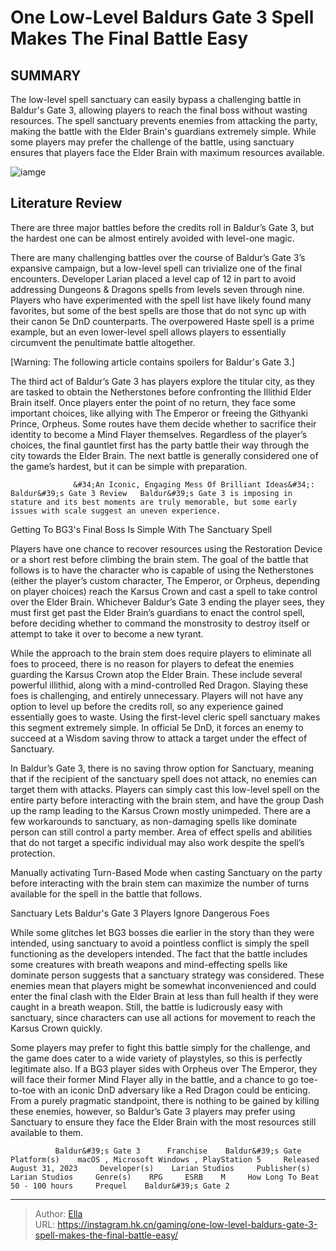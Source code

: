 # One Low-Level Baldurs Gate 3 Spell Makes The Final Battle Easy


## SUMMARY 



  The low-level spell sanctuary can easily bypass a challenging battle in Baldur&#39;s Gate 3, allowing players to reach the final boss without wasting resources.   The spell sanctuary prevents enemies from attacking the party, making the battle with the Elder Brain&#39;s guardians extremely simple.   While some players may prefer the challenge of the battle, using sanctuary ensures that players face the Elder Brain with maximum resources available.  

![iamge](https://static1.srcdn.com/wordpress/wp-content/uploads/2024/01/one-low-level-baldur-s-gate-3-spell-makes-the-final-boss-easy.jpg)

## Literature Review

There are three major battles before the credits roll in Baldur’s Gate 3, but the hardest one can be almost entirely avoided with level-one magic.




There are many challenging battles over the course of Baldur’s Gate 3’s expansive campaign, but a low-level spell can trivialize one of the final encounters. Developer Larian placed a level cap of 12 in part to avoid addressing Dungeons &amp; Dragons spells from levels seven through nine. Players who have experimented with the spell list have likely found many favorites, but some of the best spells are those that do not sync up with their canon 5e DnD counterparts. The overpowered Haste spell is a prime example, but an even lower-level spell allows players to essentially circumvent the penultimate battle altogether.




[Warning: The following article contains spoilers for Baldur&#39;s Gate 3.]

The third act of Baldur’s Gate 3 has players explore the titular city, as they are tasked to obtain the Netherstones before confronting the Illithid Elder Brain itself. Once players enter the point of no return, they face some important choices, like allying with The Emperor or freeing the Githyanki Prince, Orpheus. Some routes have them decide whether to sacrifice their identity to become a Mind Flayer themselves. Regardless of the player’s choices, the final gauntlet first has the party battle their way through the city towards the Elder Brain. The next battle is generally considered one of the game’s hardest, but it can be simple with preparation.

                  &#34;An Iconic, Engaging Mess Of Brilliant Ideas&#34;: Baldur&#39;s Gate 3 Review   Baldur&#39;s Gate 3 is imposing in stature and its best moments are truly memorable, but some early issues with scale suggest an uneven experience.   


 Getting To BG3&#39;s Final Boss Is Simple With The Sanctuary Spell 
          




Players have one chance to recover resources using the Restoration Device or a short rest before climbing the brain stem. The goal of the battle that follows is to have the character who is capable of using the Netherstones (either the player’s custom character, The Emperor, or Orpheus, depending on player choices) reach the Karsus Crown and cast a spell to take control over the Elder Brain. Whichever Baldur’s Gate 3 ending the player sees, they must first get past the Elder Brain’s guardians to enact the control spell, before deciding whether to command the monstrosity to destroy itself or attempt to take it over to become a new tyrant.

While the approach to the brain stem does require players to eliminate all foes to proceed, there is no reason for players to defeat the enemies guarding the Karsus Crown atop the Elder Brain. These include several powerful illithid, along with a mind-controlled Red Dragon. Slaying these foes is challenging, and entirely unnecessary. Players will not have any option to level up before the credits roll, so any experience gained essentially goes to waste. Using the first-level cleric spell sanctuary makes this segment extremely simple. In official 5e DnD, it forces an enemy to succeed at a Wisdom saving throw to attack a target under the effect of Sanctuary.




In Baldur’s Gate 3, there is no saving throw option for Sanctuary, meaning that if the recipient of the sanctuary spell does not attack, no enemies can target them with attacks. Players can simply cast this low-level spell on the entire party before interacting with the brain stem, and have the group Dash up the ramp leading to the Karsus Crown mostly unimpeded. There are a few workarounds to sanctuary, as non-damaging spells like dominate person can still control a party member. Area of effect spells and abilities that do not target a specific individual may also work despite the spell’s protection.



Manually activating Turn-Based Mode when casting Sanctuary on the party before interacting with the brain stem can maximize the number of turns available for the spell in the battle that follows.






 Sanctuary Lets Baldur&#39;s Gate 3 Players Ignore Dangerous Foes 
          




While some glitches let BG3 bosses die earlier in the story than they were intended, using sanctuary to avoid a pointless conflict is simply the spell functioning as the developers intended. The fact that the battle includes some creatures with breath weapons and mind-effecting spells like dominate person suggests that a sanctuary strategy was considered. These enemies mean that players might be somewhat inconvenienced and could enter the final clash with the Elder Brain at less than full health if they were caught in a breath weapon. Still, the battle is ludicrously easy with sanctuary, since characters can use all actions for movement to reach the Karsus Crown quickly.

Some players may prefer to fight this battle simply for the challenge, and the game does cater to a wide variety of playstyles, so this is perfectly legitimate also. If a BG3 player sides with Orpheus over The Emperor, they will face their former Mind Flayer ally in the battle, and a chance to go toe-to-toe with an iconic DnD adversary like a Red Dragon could be enticing. From a purely pragmatic standpoint, there is nothing to be gained by killing these enemies, however, so Baldur’s Gate 3 players may prefer using Sanctuary to ensure they face the Elder Brain with the most resources still available to them.




              Baldur&#39;s Gate 3      Franchise    Baldur&#39;s Gate     Platform(s)    macOS , Microsoft Windows , PlayStation 5     Released    August 31, 2023     Developer(s)    Larian Studios     Publisher(s)    Larian Studios     Genre(s)    RPG     ESRB    M     How Long To Beat    50 - 100 hours     Prequel    Baldur&#39;s Gate 2      


---

> Author: [Ella](https://instagram.hk.cn/)  
> URL: https://instagram.hk.cn/gaming/one-low-level-baldurs-gate-3-spell-makes-the-final-battle-easy/  

